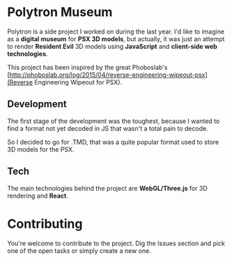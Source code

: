 
# Polytron Museum

Polytron is a side project I worked on during the last year. 
I'd like to imagine as  a **digital museum** for **PSX 3D models**, but actually, it was just an attempt to render **Resident Evil** 3D models using **JavaScript** and **client-side web technologies**.

This project has been inspired by the great Phoboslab's [http://phoboslab.org/log/2015/04/reverse-engineering-wipeout-psx](Reverse Engineering Wipeout for PSX).


## Development

The first stage of the development was the toughest, because I wanted to find a format not yet decoded in JS that wasn't a total pain to decode.

So I decided to go for .TMD, that was a quite popular format used to store 3D models for the PSX.




## Tech

The main technologies behind the project are **WebGL/Three.js** for 3D rendering and **React**.


# Contributing

You're welcome to contribute to the project.
Dig the Issues section and pick one of the open tasks or simply create a new one. 
